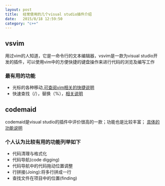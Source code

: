 ```yaml
---
layout: post
title:  经常使用的几个visual studio插件介绍
date:   2015/8/18 12:59:50 
category: "c++"
---
```



## vsvim ##
用过vim的人知道，它是一命令行的文本编辑器，vsvim是一款为visual studio开发的插件，可以使用vim中的方便快捷的键盘操作来进行代码的浏览及编写工作

### 最有用的功能 ###
- 光标的各种移动,[可查阅vim相关的快捷说明](https://github.com/jaredpar/VsVim/wiki/Supported-Features)
- 快速查找（/），替换（%），[相关说明](http://www.cnblogs.com/jianyungsun/archive/2011/03/20/1989276.html)


## codemaid ##
codemaid是visual studio的插件中评价很高的一款；功能也是比较丰富；
[具体的功能说明](http://www.codemaid.net/documentation/)

### 个人认为比较有用的功能列举如下 ###
- 代码清理与格式化
- 代码导航(code digging)
- 代码导航中的代码拖动位置调整
- 行拼接(Joing):将多行拼成一行
- 查找文件在项目中的位置(finding)



